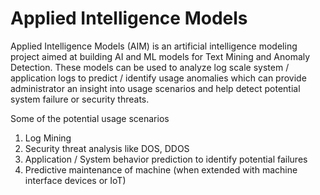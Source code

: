 Applied Intelligence Models
========

Applied Intelligence Models (AIM) is an artificial intelligence modeling project aimed at building AI and ML models for Text Mining and Anomaly Detection. These models can be used to analyze log scale system / application logs to predict / identify usage anomalies which can provide administrator an insight into usage scenarios and help detect potential system failure or security threats.

Some of the potential usage scenarios

1. Log Mining
2. Security threat analysis like DOS, DDOS
3. Application / System behavior prediction to identify potential failures
4. Predictive maintenance of machine (when extended with machine interface devices or IoT)
